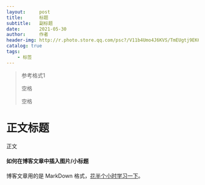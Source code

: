 ```yaml
---
layout:     post
title:      标题
subtitle:   副标题
date:       2021-05-30
author:     作者
header-img: http://r.photo.store.qq.com/psc?/V11b4Umo4J6KVS/TmEUgtj9EK6.7V8ajmQrEOUzPQb6ISizJTKUE8MuxNcqeKHdIprtiYVYsAqLMOrYuhA8Ax7mpvgee9MtegtITkg.erJjXLLYehqCWHBd3bI!/r                                                             #题图
catalog: true
tags:
    - 标签
---
```


> 参考格式1
> 
> 空格
> 
> 空格

# 正文标题

正文

#### 如何在博客文章中插入图片/小标题

博客文章用的是 MarkDown 格式，[花半个小时学习一下](http://sspai.com/25137)。
